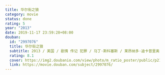 ```yaml
---
title: 华尔街之狼
category: movie
status: done
rating: 5
year: "2013"
date: 2019-11-17 23:59:28+08:00
douban:
  id: "2997076"
  title: 华尔街之狼
  subtitle: 2013 / 美国 / 剧情 传记 犯罪 / 马丁·斯科塞斯 / 莱昂纳多·迪卡普里奥 乔纳·希尔
  rating: 8.1
  cover: https://img2.doubanio.com/view/photo/m_ratio_poster/public/p2160254162.jpg
  link: https://movie.douban.com/subject/2997076/
---
```



